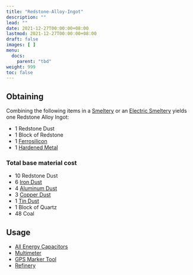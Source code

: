 ```yaml
---
title: "Redstone-Alloy-Ingot"
description: ""
lead: ""
date: 2021-12-27T00:00:00+08:00
lastmod: 2021-12-27T00:00:00+08:00
draft: false
images: [ ]
menu:
  docs:
    parent: "tbd"
weight: 999
toc: false
---
```


## Obtaining

Combining the following items in a [Smeltery](/docs/slimefun/smeltery) or an [Electric Smeltery](/docs/slimefun/electric-smeltery) yields one Redstone Alloy Ingot:

* 1 Redstone Dust
* 1 Block of Redstone
* 1 [Ferrosilicon](/docs/slimefun/ferrosilicon)
* 1 [Hardened Metal](/docs/slimefun/hardened-metal)

### Total base material cost

* 10 Redstone Dust
* 6 [Iron Dust](/docs/slimefun/iron-dust)
* 4 [Aluminum Dust](/docs/slimefun/aluminum-dust)
* 3 [Copper Dust](/docs/slimefun/copper-dust)
* 1 [Tin Dust](/docs/slimefun/tin-dust)
* 1 Block of Quartz
* 48 Coal

## Usage

* [All Energy Capacitors](/docs/slimefun/energy-capacitors)
* [Multimeter](/docs/slimefun/technical-gadgets#multimeter)
* [GPS Marker Tool](/docs/slimefun/gps-marker-tool)
* [Refinery](/docs/slimefun/refinery)
